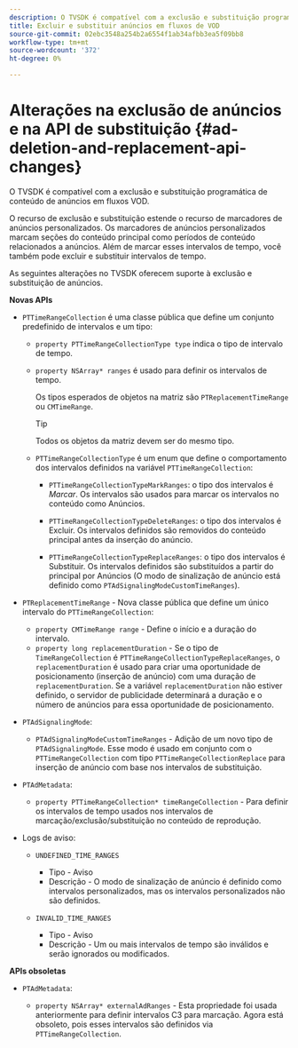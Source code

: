 ```yaml
---
description: O TVSDK é compatível com a exclusão e substituição programática de conteúdo de anúncios em fluxos VOD.
title: Excluir e substituir anúncios em fluxos de VOD
source-git-commit: 02ebc3548a254b2a6554f1ab34afbb3ea5f09bb8
workflow-type: tm+mt
source-wordcount: '372'
ht-degree: 0%

---
```


# Alterações na exclusão de anúncios e na API de substituição {#ad-deletion-and-replacement-api-changes}

O TVSDK é compatível com a exclusão e substituição programática de conteúdo de anúncios em fluxos VOD.

O recurso de exclusão e substituição estende o recurso de marcadores de anúncios personalizados. Os marcadores de anúncios personalizados marcam seções do conteúdo principal como períodos de conteúdo relacionados a anúncios. Além de marcar esses intervalos de tempo, você também pode excluir e substituir intervalos de tempo.

As seguintes alterações no TVSDK oferecem suporte à exclusão e substituição de anúncios.

**Novas APIs**

* `PTTimeRangeCollection` é uma classe pública que define um conjunto predefinido de intervalos e um tipo:

   * `property PTTimeRangeCollectionType type` indica o tipo de intervalo de tempo.
   * `property NSArray* ranges` é usado para definir os intervalos de tempo.

     Os tipos esperados de objetos na matriz são `PTReplacementTimeRange` ou `CMTimeRange`.

     >[!TIP]
     >
     >Todos os objetos da matriz devem ser do mesmo tipo.

   * `PTTimeRangeCollectionType` é um enum que define o comportamento dos intervalos definidos na variável `PTTimeRangeCollection`:

      * `PTTimeRangeCollectionTypeMarkRanges`: o tipo dos intervalos é *Marcar*. Os intervalos são usados para marcar os intervalos no conteúdo como Anúncios.

      * `PTTimeRangeCollectionTypeDeleteRanges`: o tipo dos intervalos é Excluir. Os intervalos definidos são removidos do conteúdo principal antes da inserção do anúncio.
      * `PTTimeRangeCollectionTypeReplaceRanges`: o tipo dos intervalos é Substituir. Os intervalos definidos são substituídos a partir do principal por Anúncios (O modo de sinalização de anúncio está definido como `PTAdSignalingModeCustomTimeRanges`).

* `PTReplacementTimeRange` - Nova classe pública que define um único intervalo do `PTTimeRangeCollection`:

   * `property CMTimeRange range` - Define o início e a duração do intervalo.
   * `property long replacementDuration` - Se o tipo de `TimeRangeCollection` é `PTTimeRangeCollectionTypeReplaceRanges`, o `replacementDuration` é usado para criar uma oportunidade de posicionamento (inserção de anúncio) com uma duração de `replacementDuration`. Se a variável `replacementDuration` não estiver definido, o servidor de publicidade determinará a duração e o número de anúncios para essa oportunidade de posicionamento.

* `PTAdSignalingMode`:

   * `PTAdSignalingModeCustomTimeRanges` - Adição de um novo tipo de `PTAdSignalingMode`. Esse modo é usado em conjunto com o `PTTimeRangeCollection` com tipo `PTTimeRangeCollectionReplace` para inserção de anúncio com base nos intervalos de substituição.

* `PTAdMetadata`:

   * `property PTTimeRangeCollection* timeRangeCollection` - Para definir os intervalos de tempo usados nos intervalos de marcação/exclusão/substituição no conteúdo de reprodução.

* Logs de aviso:

   * `UNDEFINED_TIME_RANGES`

      * Tipo - Aviso
      * Descrição - O modo de sinalização de anúncio é definido como intervalos personalizados, mas os intervalos personalizados não são definidos.

   * `INVALID_TIME_RANGES`

      * Tipo - Aviso
      * Descrição - Um ou mais intervalos de tempo são inválidos e serão ignorados ou modificados.

**APIs obsoletas**

* `PTAdMetadata`:

   * `property NSArray* externalAdRanges` - Esta propriedade foi usada anteriormente para definir intervalos C3 para marcação. Agora está obsoleto, pois esses intervalos são definidos via `PTTimeRangeCollection`.
